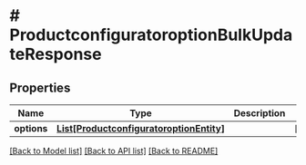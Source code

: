 # # ProductconfiguratoroptionBulkUpdateResponse


## Properties 


Name | Type | Description | Notes
------------ | ------------- | ------------- | -------------
**options**| [**List[ProductconfiguratoroptionEntity]**](ProductconfiguratoroptionEntity.md) |   | [optional]


[[Back to Model list]](../../README.md#models) [[Back to API list]](../../README.md#endpoints) [[Back to README]](../../README.md)

